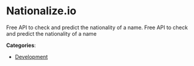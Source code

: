 # Nationalize.io


Free API to check and predict the nationality of a name.  Free API to check and predict the nationality of a name



**Categories**:

- [Development](https://github.com/apis-list/apis-list#development)



